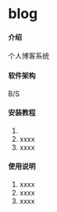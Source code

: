 # blog

#### 介绍
个人博客系统

#### 软件架构
B/S

#### 安装教程

1.  
2.  xxxx
3.  xxxx

#### 使用说明

1.  xxxx
2.  xxxx
3.  xxxx



